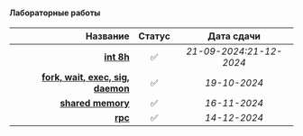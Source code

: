 #### Лабораторные работы

| **Название** | **Статус** | **Дата сдачи** |
|-:|:-:|:-:|
| [**int 8h**](https://github.com/unaun0/bmstu-os/tree/main/semester-01/lab/lab-interrupt) |✅|_21-09-2024:21-12-2024_|
| [**fork, wait, exec, sig, daemon**](https://github.com/unaun0/bmstu-os/tree/main/semester-01/lab/lab-processes)|✅|_19-10-2024_|
| [**shared memory**](https://github.com/unaun0/bmstu-os/tree/main/semester-01/lab/lab-shmemory)|✅|_16-11-2024_|
| [**rpc**](https://github.com/unaun0/bmstu-os/tree/main/semester-01/lab/lab-rpc)|✅|_14-12-2024_|
